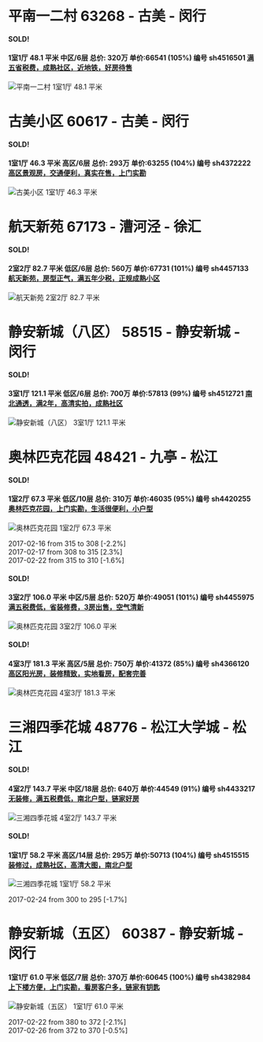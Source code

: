 # 平南一二村 63268 - 古美 - 闵行

#### SOLD!
#### 1室1厅 48.1 平米 中区/6层 总价: 320万 单价:66541 (105%) 编号 sh4516501 [满五省税费，成熟社区，近地铁，好房待售](https://href.li/?http://sh.lianjia.com/ershoufang/sh4516501.html)

![平南一二村 1室1厅 48.1 平米](http://cdn7.dooioo.com/static/img/new-version/default_block.png)



    


# 古美小区 60617 - 古美 - 闵行

#### SOLD!
#### 1室1厅 46.3 平米 高区/6层 总价: 293万 单价:63255 (104%) 编号 sh4372222 [高区景观房，交通便利，真实在售，上门实勘](https://href.li/?http://sh.lianjia.com/ershoufang/sh4372222.html)

![古美小区 1室1厅 46.3 平米](http://cdn1.dooioo.com/fetch/vp/fy/gi/20161102/78881716-1f52-4276-9525-6184040b41cb.jpg_200x150.jpg)



    


# 航天新苑 67173 - 漕河泾 - 徐汇

#### SOLD!
#### 2室2厅 82.7 平米 低区/6层 总价: 560万 单价:67731 (101%) 编号 sh4457133 [航天新苑，房型正气，满五年少税，正规成熟小区](https://href.li/?http://sh.lianjia.com/ershoufang/sh4457133.html)

![航天新苑 2室2厅 82.7 平米](http://cdn1.dooioo.com/fetch/vp/fy/gi/20161228/f4e4281a-8c3d-4337-981a-2db9cef89ddb.jpg_200x150.jpg)



    


# 静安新城（八区） 58515 - 静安新城 - 闵行

#### SOLD!
#### 3室1厅 121.1 平米 低区/6层 总价: 700万 单价:57813 (99%) 编号 sh4512721 [南北通透，满2年，高清实拍，成熟社区](https://href.li/?http://sh.lianjia.com/ershoufang/sh4512721.html)

![静安新城（八区） 3室1厅 121.1 平米](http://cdn1.dooioo.com/fetch/vp/fy/gi/20170219/79b1c08e-bb07-4be8-841a-1d0b0a55556a.jpg_200x150.jpg)



    


# 奥林匹克花园 48421 - 九亭 - 松江

#### SOLD!
#### 1室2厅 67.3 平米 低区/10层 总价: 310万 单价:46035 (95%) 编号 sh4420255 [奥林匹克花园，上门实勘，生活很便利，小户型](https://href.li/?http://sh.lianjia.com/ershoufang/sh4420255.html)

![奥林匹克花园 1室2厅 67.3 平米](http://cdn1.dooioo.com/fetch/vp/fy/gi/20161202/ae7dba24-911a-45a4-ba12-3342ce1a7813.jpg_200x150.jpg)

2017-02-16 from 315 to 308 [-2.2%]<br />2017-02-17 from 308 to 315 [2.3%]<br />2017-02-22 from 315 to 310 [-1.6%]

    
#### SOLD!
#### 3室2厅 106.0 平米 中区/5层 总价: 520万 单价:49051 (101%) 编号 sh4455975 [满五税费低，省装修费，3房出售，空气清新](https://href.li/?http://sh.lianjia.com/ershoufang/sh4455975.html)

![奥林匹克花园 3室2厅 106.0 平米](http://cdn7.dooioo.com/static/img/new-version/default_block.png)



    
#### SOLD!
#### 4室3厅 181.3 平米 高区/5层 总价: 750万 单价:41372 (85%) 编号 sh4366120 [高区阳光房，装修精致，实地看房，配套完善](https://href.li/?http://sh.lianjia.com/ershoufang/sh4366120.html)

![奥林匹克花园 4室3厅 181.3 平米](http://cdn7.dooioo.com/static/img/new-version/default_block.png)



    


# 三湘四季花城 48776 - 松江大学城 - 松江

#### SOLD!
#### 4室2厅 143.7 平米 中区/18层 总价: 640万 单价:44549 (91%) 编号 sh4433217 [无装修，满五税费低，南北户型，链家好房](https://href.li/?http://sh.lianjia.com/ershoufang/sh4433217.html)

![三湘四季花城 4室2厅 143.7 平米](http://cdn1.dooioo.com/fetch/vp/fy/gi/20170106/b27ad6f8-84f5-45b2-9ea1-cc09a32f757c.jpg_200x150.jpg)



    
#### SOLD!
#### 1室1厅 58.2 平米 高区/14层 总价: 295万 单价:50713 (104%) 编号 sh4515515 [装修过，成熟社区，高清大图，南北户型](https://href.li/?http://sh.lianjia.com/ershoufang/sh4515515.html)

![三湘四季花城 1室1厅 58.2 平米](http://cdn1.dooioo.com/fetch/vp/fy/gi/20170219/6e1faa0d-4041-4434-af5b-229b57a01279.jpg_200x150.jpg)

2017-02-24 from 300 to 295 [-1.7%]

    


# 静安新城（五区） 60387 - 静安新城 - 闵行

#### 1室1厅 61.0 平米 低区/7层 总价: 370万 单价:60645 (100%) 编号 sh4382984 [上下楼方便，上门实勘，看房客户多，链家有钥匙](https://href.li/?http://sh.lianjia.com/ershoufang/sh4382984.html)

![静安新城（五区） 1室1厅 61.0 平米](http://cdn1.dooioo.com/fetch/vp/fy/gi/20161109/ff34cc3f-9b75-4fe7-bd61-86190560f389.jpg_200x150.jpg)

2017-02-22 from 380 to 372 [-2.1%]<br />2017-02-26 from 372 to 370 [-0.5%]

    


